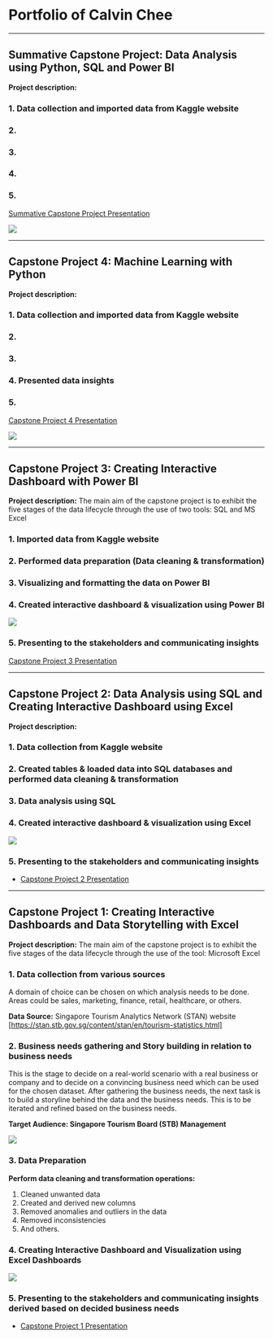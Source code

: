 # Portfolio of Calvin Chee

---
## Summative Capstone Project: Data Analysis using Python, SQL and Power BI

**Project description:**

### 1. Data collection and imported data from Kaggle website

### 2.

### 3.

### 4.

### 5.

[Summative Capstone Project Presentation](/pdf/Summative_Capstone_Presentation.pdf)

<img src="images/Summative_Capstone_Screenshot.PNG"/>

---
## Capstone Project 4: Machine Learning with Python

**Project description:**

### 1. Data collection and imported data from Kaggle website

### 2.

### 3.

### 4. Presented data insights

### 5.

[Capstone Project 4 Presentation](/pdf/Capstone_Project_4_Presentation.pdf)

<img src="images/Capstone_4_Screenshot.PNG"/>

---
## Capstone Project 3: Creating Interactive Dashboard with Power BI

**Project description:** The main aim of the capstone project is to exhibit the five stages of the data lifecycle through the use of two tools: SQL and MS Excel

### 1. Imported data from Kaggle website

### 2. Performed data preparation (Data cleaning & transformation)

### 3. Visualizing and formatting the data on Power BI

### 4. Created interactive dashboard & visualization using Power BI

<img src="images/Capstone_3_Dashboards.PNG"/>

### 5. Presenting to the stakeholders and communicating insights

[Capstone Project 3 Presentation](/pdf/Capstone_Project_3_Presentation.pdf)

---
## Capstone Project 2: Data Analysis using SQL and Creating Interactive Dashboard using Excel

**Project description:**

### 1. Data collection from Kaggle website

### 2. Created tables & loaded data into SQL databases and performed data cleaning & transformation

### 3. Data analysis using SQL 

### 4. Created interactive dashboard & visualization using Excel

<img src="images/Capstone_Project_2_Dashboard.PNG"/>

### 5. Presenting to the stakeholders and communicating insights

- [Capstone Project 2 Presentation](/pdf/Capstone_Project_2_Presentation.pdf)



---
## Capstone Project 1: Creating Interactive Dashboards and Data Storytelling with Excel

**Project description:** The main aim of the capstone project is to exhibit the five stages of the data lifecycle through the use of the tool: Microsoft Excel

### 1. Data collection from various sources

A domain of choice can be chosen on which analysis needs to be done. Areas could be sales, marketing, finance, retail, healthcare, or others.

**Data Source:** Singapore Tourism Analytics Network (STAN) website [https://stan.stb.gov.sg/content/stan/en/tourism-statistics.html]

### 2. Business needs gathering and Story building in relation to business needs

This is the stage to decide on a real-world scenario with a real business or company and to decide on a convincing business need which can be used for the chosen dataset. After gathering the business needs, the next task is to build a storyline behind the data and the business needs. This is to be iterated and refined based on the business needs.

**Target Audience: Singapore Tourism Board (STB) Management** 

<img src="images/STB_Problem_Statement_and_Business_needs.PNG"/>

### 3. Data Preparation 

**Perform data cleaning and transformation operations:** 
1. Cleaned unwanted data
2. Created and derived new columns
3. Removed anomalies and outliers in the data
4. Removed inconsistencies
5. And others.

### 4. Creating Interactive Dashboard and Visualization using Excel Dashboards

<img src="images/Capstone_Project_1_Dashboard.PNG"/>

### 5. Presenting to the stakeholders and communicating insights derived based on decided business needs

- [Capstone Project 1 Presentation](/pdf/Capstone_Project_1_Presentation.pdf)



